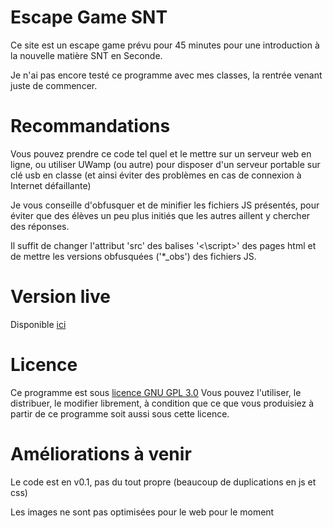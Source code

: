 # Escape Game SNT

Ce site est un escape game prévu pour 45 minutes pour une introduction à la nouvelle matière SNT en Seconde.

Je n'ai pas encore testé ce programme avec mes classes, la rentrée venant juste de commencer. 

# Recommandations

Vous pouvez prendre ce code tel quel et le mettre sur un serveur web en ligne, ou utiliser UWamp (ou autre) pour disposer d'un serveur portable sur clé usb en classe (et ainsi éviter des problèmes en cas de connexion à Internet défaillante)

Je vous conseille d'obfusquer et de minifier les fichiers JS présentés, pour éviter que des élèves un peu plus initiés que les autres aillent y chercher des réponses. 

Il suffit de changer l'attribut 'src' des balises '<\script>' des pages html et de mettre les versions obfusquées ('*_obs') des fichiers JS.

# Version live

Disponible [ici](http://escape-game-snt.ga)

# Licence

Ce programme est sous [licence GNU GPL 3.0](https://www.gnu.org/licenses/gpl-3.0.html)
Vous pouvez l'utiliser, le distribuer, le modifier librement, à condition que ce que vous produisiez à partir de ce programme soit aussi sous cette licence.

# Améliorations à venir

Le code est en v0.1, pas du tout propre (beaucoup de duplications en js et css)

Les images ne sont pas optimisées pour le web pour le moment